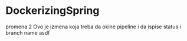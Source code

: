 # DockerizingSpring
promena 2
Ovo je izmena koja treba da okine pipeline i da ispise status i branch name
asdf
